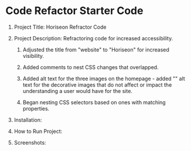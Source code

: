 # Code Refactor Starter Code
1. Project Title: Horiseon Refractor Code

2. Project Description: Refractoring code for increased accessibility. 

    1. Adjusted the title from "website" to "Horiseon" for increased visibility. 

    2. Added comments to nest CSS changes that overlapped.


    3. Added alt text for the three images on the homepage - added "" alt text for the decorative images that do not affect or impact the understanding a user would have for the site. 
    
    4. Began nesting CSS selectors based on ones with matching properties. 

3. Installation:

4. How to Run Project:

5. Screenshots: